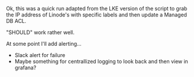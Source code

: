 Ok,  this was a quick run adapted from the LKE version of the script to grab the IP address of Linode's with specific labels and then update a Managed DB ACL. 


"SHOULD" work rather well. 

At some point I'll add alerting... 
- Slack alert for failure
- Maybe something for centrallized logging to look back and then view in grafana? 


